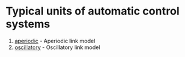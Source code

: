 # Typical units of automatic control systems

1.  [aperiodic](./aperiodic.m) - Aperiodic link model
2.  [oscillatory](./oscillatory.m) - Oscillatory link model